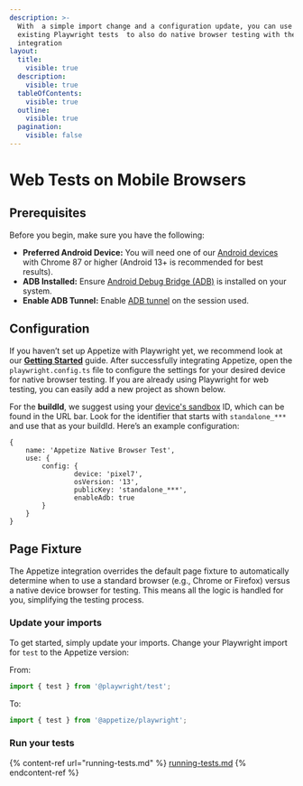 ```yaml
---
description: >-
  With  a simple import change and a configuration update, you can use your
  existing Playwright tests  to also do native browser testing with the Appetize
  integration
layout:
  title:
    visible: true
  description:
    visible: true
  tableOfContents:
    visible: true
  outline:
    visible: true
  pagination:
    visible: false
---
```


# Web Tests on Mobile Browsers

## Prerequisites

Before you begin, make sure you have the following:

* **Preferred Android Device:** You will need one of our [Android devices](../features/devices-and-os-versions.md) with Chrome 87 or higher (Android 13+ is recommended for best results).
* **ADB Installed:** Ensure [Android Debug Bridge (ADB)](https://developer.android.com/tools/adb) is installed on your system.
* **Enable ADB Tunnel:** Enable [ADB tunnel](https://docs.appetize.io/features/advanced-features/android/adb-tunnel#enable-adb-tunnel) on the session used.

## Configuration

If you haven’t set up Appetize with Playwright yet, we recommend look at our [**Getting Started**](getting-started.md) guide. After successfully integrating Appetize, open the `playwright.config.ts` file to configure the settings for your desired device for native browser testing. If you are already using Playwright for web testing, you can easily add a new project as shown below.

For the **buildId**, we suggest using your [device's sandbox](https://appetize.io/standalone) ID, which can be found in the URL bar. Look for the identifier that starts with `standalone_***` and use that as your buildId. Here’s an example configuration:

```typoscript
{
    name: 'Appetize Native Browser Test',
    use: {
        config: {
                device: 'pixel7',
                osVersion: '13',
                publicKey: 'standalone_***',
                enableAdb: true
        }
    }
}
```

## Page Fixture

The Appetize integration overrides the default page fixture to automatically determine when to use a standard browser (e.g., Chrome or Firefox) versus a native device browser for testing. This means all the logic is handled for you, simplifying the testing process.

### Update your imports

To get started, simply update your imports. Change your Playwright import for `test` to the Appetize version:

From:

```typescript
import { test } from '@playwright/test';
```

To:

```typescript
import { test } from '@appetize/playwright';
```

### Run your tests

{% content-ref url="running-tests.md" %}
[running-tests.md](running-tests.md)
{% endcontent-ref %}

